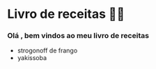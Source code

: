 # Livro de receitas :man_cook:

### Olá , bem vindos ao meu livro de receitas

- strogonoff de frango
- yakissoba
